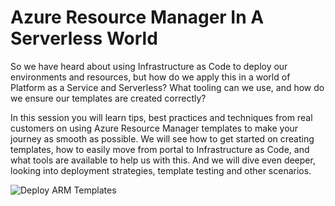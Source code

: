 # Azure Resource Manager In A Serverless World

So we have heard about using Infrastructure as Code to deploy our environments and resources, but how do we apply this in a world of Platform as a Service and Serverless? What tooling can we use, and how do we ensure our templates are created correctly?

In this session you will learn tips, best practices and techniques from real customers on using Azure Resource Manager templates to make your journey as smooth as possible. We will see how to get started on creating templates, how to easily move from portal to Infrastructure as Code, and what tools are available to help us with this. And we will dive even deeper, looking into deployment strategies, template testing and other scenarios.

![Deploy ARM Templates](https://github.com/EldertGrootenboer/Azure-Resource-Manager-in-A-Serverless-World/workflows/Deploy%20ARM%20Templates/badge.svg)